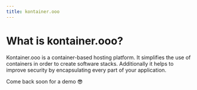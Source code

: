 ```yaml
---
title: kontainer.ooo
---
```

# What is kontainer.ooo?
Kontainer.ooo is a container-based hosting platform. It simplifies the use of containers in order to create software stacks. Additionally it helps to improve security by encapsulating every part of your application.

Come back soon for a demo 😎
